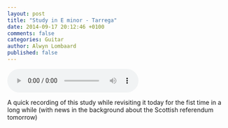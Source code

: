 ```yaml
---
layout: post
title: "Study in E minor - Tarrega"
date: 2014-09-17 20:12:46 +0100
comments: false
categories: Guitar
author: Alwyn Lombaard
published: false
---
```


<audio controls>
  <source src="/music/Tarrega_eminor_20140917_195801.mp3" type="audio/mpeg">
</audio>

A quick recording of this study while revisiting it today for the fist time in a long while (with news in the background about the Scottish referendum tomorrow)

